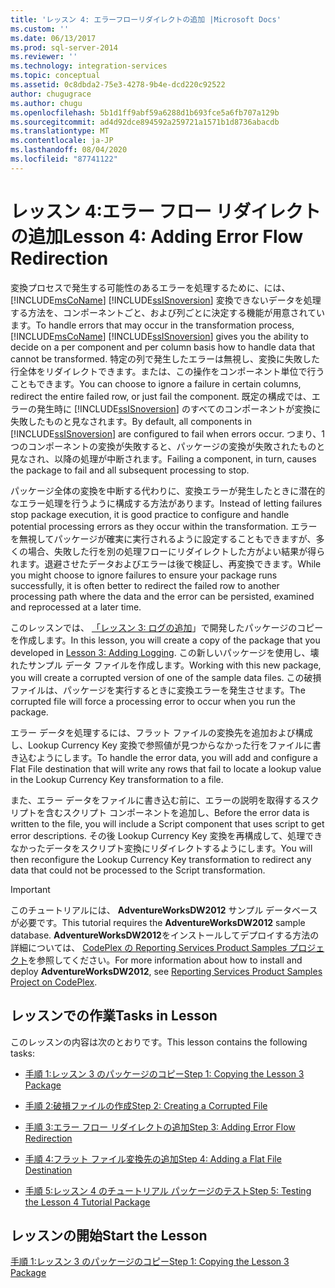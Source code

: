 ```yaml
---
title: 'レッスン 4: エラーフローリダイレクトの追加 |Microsoft Docs'
ms.custom: ''
ms.date: 06/13/2017
ms.prod: sql-server-2014
ms.reviewer: ''
ms.technology: integration-services
ms.topic: conceptual
ms.assetid: 0c8dbda2-75e3-4278-9b4e-dcd220c92522
author: chugugrace
ms.author: chugu
ms.openlocfilehash: 5b1d1ff9abf59a6288d1b693fce5a6fb707a129b
ms.sourcegitcommit: ad4d92dce894592a259721a1571b1d8736abacdb
ms.translationtype: MT
ms.contentlocale: ja-JP
ms.lasthandoff: 08/04/2020
ms.locfileid: "87741122"
---
```

# <a name="lesson-4-adding-error-flow-redirection"></a><span data-ttu-id="172ac-102">レッスン 4:エラー フロー リダイレクトの追加</span><span class="sxs-lookup"><span data-stu-id="172ac-102">Lesson 4: Adding Error Flow Redirection</span></span>
  <span data-ttu-id="172ac-103">変換プロセスで発生する可能性のあるエラーを処理するために、には、 [!INCLUDE[msCoName](../includes/msconame-md.md)] [!INCLUDE[ssISnoversion](../includes/ssisnoversion-md.md)] 変換できないデータを処理する方法を、コンポーネントごと、および列ごとに決定する機能が用意されています。</span><span class="sxs-lookup"><span data-stu-id="172ac-103">To handle errors that may occur in the transformation process, [!INCLUDE[msCoName](../includes/msconame-md.md)] [!INCLUDE[ssISnoversion](../includes/ssisnoversion-md.md)] gives you the ability to decide on a per component and per column basis how to handle data that cannot be transformed.</span></span> <span data-ttu-id="172ac-104">特定の列で発生したエラーは無視し、変換に失敗した行全体をリダイレクトできます。または、この操作をコンポーネント単位で行うこともできます。</span><span class="sxs-lookup"><span data-stu-id="172ac-104">You can choose to ignore a failure in certain columns, redirect the entire failed row, or just fail the component.</span></span> <span data-ttu-id="172ac-105">既定の構成では、エラーの発生時に [!INCLUDE[ssISnoversion](../includes/ssisnoversion-md.md)] のすべてのコンポーネントが変換に失敗したものと見なされます。</span><span class="sxs-lookup"><span data-stu-id="172ac-105">By default, all components in [!INCLUDE[ssISnoversion](../includes/ssisnoversion-md.md)] are configured to fail when errors occur.</span></span> <span data-ttu-id="172ac-106">つまり、1 つのコンポーネントの変換が失敗すると、パッケージの変換が失敗されたものと見なされ、以降の処理が中断されます。</span><span class="sxs-lookup"><span data-stu-id="172ac-106">Failing a component, in turn, causes the package to fail and all subsequent processing to stop.</span></span>  
  
 <span data-ttu-id="172ac-107">パッケージ全体の変換を中断する代わりに、変換エラーが発生したときに潜在的なエラー処理を行うように構成する方法があります。</span><span class="sxs-lookup"><span data-stu-id="172ac-107">Instead of letting failures stop package execution, it is good practice to configure and handle potential processing errors as they occur within the transformation.</span></span> <span data-ttu-id="172ac-108">エラーを無視してパッケージが確実に実行されるように設定することもできますが、多くの場合、失敗した行を別の処理フローにリダイレクトした方がよい結果が得られます。退避させたデータおよびエラーは後で検証し、再変換できます。</span><span class="sxs-lookup"><span data-stu-id="172ac-108">While you might choose to ignore failures to ensure your package runs successfully, it is often better to redirect the failed row to another processing path where the data and the error can be persisted, examined and reprocessed at a later time.</span></span>  
  
 <span data-ttu-id="172ac-109">このレッスンでは、 [「レッスン 3: ログの追加](lesson-3-add-logging-with-ssis.md)」で開発したパッケージのコピーを作成します。</span><span class="sxs-lookup"><span data-stu-id="172ac-109">In this lesson, you will create a copy of the package that you developed in [Lesson 3: Adding Logging](lesson-3-add-logging-with-ssis.md).</span></span> <span data-ttu-id="172ac-110">この新しいパッケージを使用し、壊れたサンプル データ ファイルを作成します。</span><span class="sxs-lookup"><span data-stu-id="172ac-110">Working with this new package, you will create a corrupted version of one of the sample data files.</span></span> <span data-ttu-id="172ac-111">この破損ファイルは、パッケージを実行するときに変換エラーを発生させます。</span><span class="sxs-lookup"><span data-stu-id="172ac-111">The corrupted file will force a processing error to occur when you run the package.</span></span>  
  
 <span data-ttu-id="172ac-112">エラー データを処理するには、フラット ファイルの変換先を追加および構成し、Lookup Currency Key 変換で参照値が見つからなかった行をファイルに書き込むようにします。</span><span class="sxs-lookup"><span data-stu-id="172ac-112">To handle the error data, you will add and configure a Flat File destination that will write any rows that fail to locate a lookup value in the Lookup Currency Key transformation to a file.</span></span>  
  
 <span data-ttu-id="172ac-113">また、エラー データをファイルに書き込む前に、エラーの説明を取得するスクリプトを含むスクリプト コンポーネントを追加し、</span><span class="sxs-lookup"><span data-stu-id="172ac-113">Before the error data is written to the file, you will include a Script component that uses script to get error descriptions.</span></span> <span data-ttu-id="172ac-114">その後 Lookup Currency Key 変換を再構成して、処理できなかったデータをスクリプト変換にリダイレクトするようにします。</span><span class="sxs-lookup"><span data-stu-id="172ac-114">You will then reconfigure the Lookup Currency Key transformation to redirect any data that could not be processed to the Script transformation.</span></span>  
  
> [!IMPORTANT]  
>  <span data-ttu-id="172ac-115">このチュートリアルには、 **AdventureWorksDW2012** サンプル データベースが必要です。</span><span class="sxs-lookup"><span data-stu-id="172ac-115">This tutorial requires the **AdventureWorksDW2012** sample database.</span></span> <span data-ttu-id="172ac-116">**AdventureWorksDW2012**をインストールしてデプロイする方法の詳細については、 [CodePlex の Reporting Services Product Samples プロジェクト](https://go.microsoft.com/fwlink/p/?LinkId=526910)を参照してください。</span><span class="sxs-lookup"><span data-stu-id="172ac-116">For more information about how to install and deploy **AdventureWorksDW2012**, see [Reporting Services Product Samples Project on CodePlex](https://go.microsoft.com/fwlink/p/?LinkId=526910).</span></span>  
  
## <a name="tasks-in-lesson"></a><span data-ttu-id="172ac-117">レッスンでの作業</span><span class="sxs-lookup"><span data-stu-id="172ac-117">Tasks in Lesson</span></span>  
 <span data-ttu-id="172ac-118">このレッスンの内容は次のとおりです。</span><span class="sxs-lookup"><span data-stu-id="172ac-118">This lesson contains the following tasks:</span></span>  
  
-   [<span data-ttu-id="172ac-119">手順 1:レッスン 3 のパッケージのコピー</span><span class="sxs-lookup"><span data-stu-id="172ac-119">Step 1: Copying the Lesson 3 Package</span></span>](lesson-4-1-copying-the-lesson-3-package.md)  
  
-   [<span data-ttu-id="172ac-120">手順 2:破損ファイルの作成</span><span class="sxs-lookup"><span data-stu-id="172ac-120">Step 2: Creating a Corrupted File</span></span>](lesson-4-2-creating-a-corrupted-file.md)  
  
-   [<span data-ttu-id="172ac-121">手順 3:エラー フロー リダイレクトの追加</span><span class="sxs-lookup"><span data-stu-id="172ac-121">Step 3: Adding Error Flow Redirection</span></span>](lesson-4-3-adding-error-flow-redirection.md)  
  
-   [<span data-ttu-id="172ac-122">手順 4:フラット ファイル変換先の追加</span><span class="sxs-lookup"><span data-stu-id="172ac-122">Step 4: Adding a Flat File Destination</span></span>](lesson-4-4-adding-a-flat-file-destination.md)  
  
-   [<span data-ttu-id="172ac-123">手順 5:レッスン 4 のチュートリアル パッケージのテスト</span><span class="sxs-lookup"><span data-stu-id="172ac-123">Step 5: Testing the Lesson 4 Tutorial Package</span></span>](lesson-4-5-testing-the-lesson-4-tutorial-package.md)  
  
## <a name="start-the-lesson"></a><span data-ttu-id="172ac-124">レッスンの開始</span><span class="sxs-lookup"><span data-stu-id="172ac-124">Start the Lesson</span></span>  
 [<span data-ttu-id="172ac-125">手順 1:レッスン 3 のパッケージのコピー</span><span class="sxs-lookup"><span data-stu-id="172ac-125">Step 1: Copying the Lesson 3 Package</span></span>](lesson-4-1-copying-the-lesson-3-package.md)  
  
  
